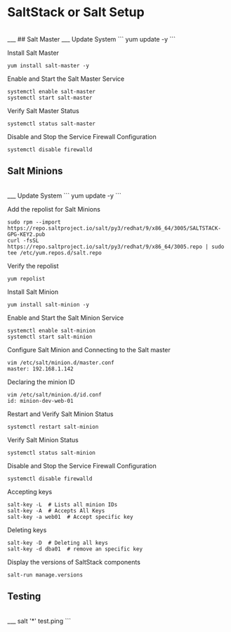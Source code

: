 # SaltStack or Salt Setup  
  
<br>
___
## Salt Master  
___
Update System
```
yum update -y
```

Install Salt Master
```
yum install salt-master -y
```

Enable and Start the Salt Master Service
```
systemctl enable salt-master
systemctl start salt-master
```

Verify Salt Master Status
```
systemctl status salt-master
```

Disable and Stop the Service Firewall Configuration
```
systemctl disable firewalld
```
  
## Salt Minions  
<br>
___
Update System
```
yum update -y
```

Add the repolist for Salt Minions
```
sudo rpm --import https://repo.saltproject.io/salt/py3/redhat/9/x86_64/3005/SALTSTACK-GPG-KEY2.pub
curl -fsSL https://repo.saltproject.io/salt/py3/redhat/9/x86_64/3005.repo | sudo tee /etc/yum.repos.d/salt.repo
```

Verify the repolist
```
yum repolist
```

Install Salt Minion
```
yum install salt-minion -y
```

Enable and Start the Salt Minion Service
```
systemctl enable salt-minion
systemctl start salt-minion
```

Configure Salt Minion and Connecting to the Salt master
```
vim /etc/salt/minion.d/master.conf
master: 192.168.1.142
```

Declaring the minion ID
```
vim /etc/salt/minion.d/id.conf
id: minion-dev-web-01
```

Restart and Verify Salt Minion Status
```
systemctl restart salt-minion
```

Verify Salt Minion Status
```
systemctl status salt-minion
```

Disable and Stop the Service Firewall Configuration
```
systemctl disable firewalld
```
  
Accepting keys  
```
salt-key -L  # Lists all minion IDs
salt-key -A  # Accepts All Keys 
salt-key -a web01  # Accept specific key
```
  
Deleting keys  
```
salt-key -D  # Deleting all keys
salt-key -d dba01  # remove an specific key
```

Display the versions of SaltStack components
```
salt-run manage.versions
```
  
## Testing  
<br>
___
salt '*' test.ping
```
